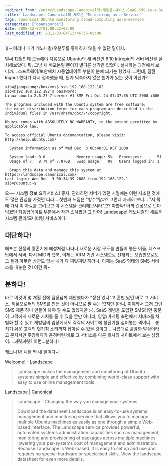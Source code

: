```yaml
---
redirect_from: /entry/Landscape-Canonical의-새로운-서비스-SaaS-SMS-as-a-Service/
title: 'Landscape: Canonical의 새로운 "Monitoring as a Service"'
tags: Canonical Ubuntu monitoring cloud-computing as-a-service
categories: ["opensource"]
date: 2008-12-03T01:08:32+09:00
last_modified_at: 2011-03-04T13:46:36+09:00
---
```

휴~ 이러니 내가 캐노니칼/우분투를 좋아하지 않을 수 없단 말이지.

벌써 12월인데 오늘에야 처음으로 Ubuntu의 새 버전인 8.10 Intrepid의 서버
버전을 설치해보았다. 뭐, 그냥 새 배포본일 뿐이지 별다른 생각은 없었다.
설치하는 과정에서 보니까... 소프트웨어/보안패치 자동업데이트 부분이 눈에
띄기는 했었지. 그런데, 잠깐 logout 했다가 다시 접속했을 때, 뭔가 익숙하지
않은 뭔가가 있는 것이 아닌가?

```console
sio4@jangseung:/box/vms$ ssh 192.168.122.182
sio4@192.168.122.182's password: 
Linux ubuntu 2.6.27-7-server #1 SMP Fri Oct 24 07:37:55 UTC 2008 i686

The programs included with the Ubuntu system are free software;
the exact distribution terms for each program are described in the
individual files in /usr/share/doc/\*/copyright.

Ubuntu comes with ABSOLUTELY NO WARRANTY, to the extent permitted by
applicable law.

To access official Ubuntu documentation, please visit:
http://help.ubuntu.com/

  System information as of Wed Dec  3 00:40:01 KST 2008

  System load: 0.0              Memory usage: 5%   Processes:       51
  Usage of /:  8.7% of 7.87GB   Swap usage:   0%   Users logged in: 1

  Graph this data and manage this system at https://landscape.canonical.com/
Last login: Wed Dec  3 00:34:39 2008 from 192.168.122.1
sio4@ubuntu:~$ 
```

오~~ 시스템 정보 요약서비스! 좋지. 관리하던 서버가 있던 시절에는 이런
사소한 것에도 많은 관심을 가졌던 터라... 첫번째 느낌은 "향수"랄까? 그런데
자세히 보니... "저 쪽에 가서 이 자료를 그려보고 이 시스템을 관리해보시라"고?
아뿔싸! 아까 건성으로 보아 넘겼던 자동업데이트 부분에서 잠깐 스쳐봤던
그 단어! Landscape! 캐노니칼의 새로운 시스템 관리/모니터링 서비스이다!

## 대단하다!

배포본 전쟁의 황혼기에 해성처럼 나타나 새로운 시장 구도를 만들어 놓은 이들.
데스크탑에서 서버, 다시 MID와 넷북, 이제는 ARM 기반 시스템으로 전개되는
모습만으로도 그 들과 아무런 상관도 없는 내가 다 찌릿찌릿 하더니, 이제는
SaaS 형태의 SMS 서비스를 내놓은 것! 이건 뭐~

## 분하다!

바로 이것이 몇 개월 전에 팀장님께 제안했다가 "정신 있냐"고 혼만 났던 바로
그 서비스. 제품으로써의 SMS를 만든 것이 아니므로 팔 수는 없지만
(아니, 이제와서 그저 그런 SMS 제품 하나 만들어 봐야 팔 수도 없겠지만 :-),
SaaS 개념을 도입한 SMS라면 충분히 고객에게 새로운 가치를 줄 수 있을 뿐만
아니라, 영업/마케팅 측면에서 서비스를 차별화 할 수 있고 개발팀의 입장에서도
각각의 사이트에 청진기를 심어놓는 격이니... 놓치기 쉬운 고객의 헛기침
소리까지 잡아낼 수 있을 것이고... 나름대로 훌륭한 발상이라고 혼자서만
주장하다가 묻혀버린 바로 그 서비스를 다른 회사의 사이트에서 보는 심정이...
찌릿찌릿? 이런...분하다!

캐노니칼! 니들 딱 내 삘이다~!

[Welcome! - Landscape](https://landscape.canonical.com/)

> Landscape makes the management and monitoring of Ubuntu systems simple and effective by combining world-class support with easy to use online management tools.

[Landscape \| Canonical](http://www.canonical.com/projects/landscape)

> Landscape - Changing the way you manage your systems
>
> Download the datasheet Landscape is an easy-to-use systems management and monitoring service that allows you to manage multiple Ubuntu machines as easily as one through a simple Web-based interface. The Landscape service provides powerful, automated systems administration capabilities such as management, monitoring and provisioning of packages across multiple machines lowering your per-systems cost of management and administration. Because Landscape is Web-based, it is easy to set up and use and requires no special hardware or specialised skills. View the landscape datasheet for even more details.
